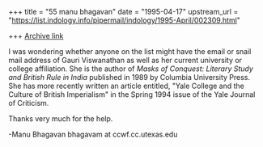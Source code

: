 +++
title = "55 manu bhagavan"
date = "1995-04-17"
upstream_url = "https://list.indology.info/pipermail/indology/1995-April/002309.html"

+++
[Archive link](https://list.indology.info/pipermail/indology/1995-April/002309.html)

I was wondering whether anyone on the list might have the email or snail 
mail address of Gauri Viswanathan as well as her current university or 
college affiliation.  She is the author of _Masks of Conquest: Literary 
Study and British Rule in India_ published in 1989 by Columbia University 
Press.  She has more recently written an article entitled, "Yale College 
and the Culture of British Imperialism" in the Spring 1994 issue of the 
Yale Journal of Criticism.

Thanks very much for the help.

-Manu Bhagavan
bhagavam at ccwf.cc.utexas.edu






